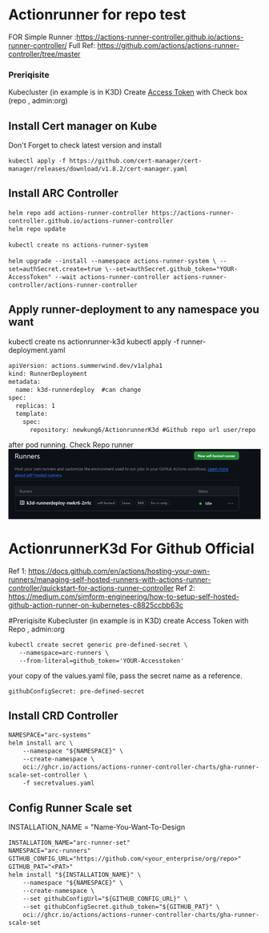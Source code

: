 # Actionrunner for repo test
FOR Simple Runner :https://actions-runner-controller.github.io/actions-runner-controller/
Full Ref: https://github.com/actions/actions-runner-controller/tree/master
### Preriqisite
Kubecluster (in example is in K3D) 
Create [Access Token](https://github.com/settings/tokens/new)
with Check box (repo , admin:org) 

## Install Cert manager on Kube
Don't Forget to check latest version and install
```
kubectl apply -f https://github.com/cert-manager/cert-manager/releases/download/v1.8.2/cert-manager.yaml
```

## Install ARC Controller
```
helm repo add actions-runner-controller https://actions-runner-controller.github.io/actions-runner-controller
helm repo update

kubectl create ns actions-runner-system

helm upgrade --install --namespace actions-runner-system \ --set=authSecret.create=true \--set=authSecret.github_token="YOUR-AccessToken" --wait actions-runner-controller actions-runner-controller/actions-runner-controller
```

## Apply runner-deployment to any namespace you want
kubectl create ns actionrunner-k3d
kubectl apply -f runner-deployment.yaml

```
apiVersion: actions.summerwind.dev/v1alpha1
kind: RunnerDeployment
metadata:
  name: k3d-runnerdeploy  #can change
spec:
  replicas: 1
  template:
    spec:
      repository: newkung6/ActionrunnerK3d #Github repo url user/repo
```

after pod running. Check Repo runner
![alt text](ImageforReadme/image.png)


# ActionrunnerK3d For Github Official 
Ref 1: https://docs.github.com/en/actions/hosting-your-own-runners/managing-self-hosted-runners-with-actions-runner-controller/quickstart-for-actions-runner-controller
Ref 2: https://medium.com/simform-engineering/how-to-setup-self-hosted-github-action-runner-on-kubernetes-c8825ccbb63c

#Preriqisite
Kubecluster (in example is in K3D)
create Access Token with Repo , admin:org

```
kubectl create secret generic pre-defined-secret \
   --namespace=arc-runners \
   --from-literal=github_token='YOUR-Accesstoken'
```
your copy of the values.yaml file, pass the secret name as a reference.
```
githubConfigSecret: pre-defined-secret
```

## Install CRD Controller
```
NAMESPACE="arc-systems"
helm install arc \
    --namespace "${NAMESPACE}" \
    --create-namespace \
    oci://ghcr.io/actions/actions-runner-controller-charts/gha-runner-scale-set-controller \
    -f secretvalues.yaml
```

## Config Runner Scale set
INSTALLATION_NAME = "Name-You-Want-To-Design
```
INSTALLATION_NAME="arc-runner-set"
NAMESPACE="arc-runners"
GITHUB_CONFIG_URL="https://github.com/<your_enterprise/org/repo>"
GITHUB_PAT="<PAT>"
helm install "${INSTALLATION_NAME}" \
    --namespace "${NAMESPACE}" \
    --create-namespace \
    --set githubConfigUrl="${GITHUB_CONFIG_URL}" \
    --set githubConfigSecret.github_token="${GITHUB_PAT}" \
    oci://ghcr.io/actions/actions-runner-controller-charts/gha-runner-scale-set
```